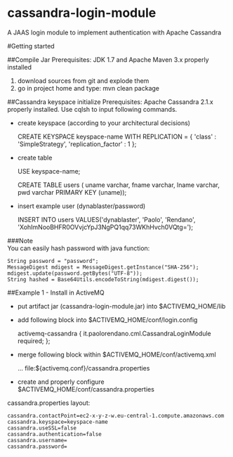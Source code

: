 # cassandra-login-module
A JAAS login module to implement authentication with Apache Cassandra

#Getting started


##Compile Jar
Prerequisites: JDK 1.7 and Apache Maven 3.x properly installed

1. download sources from git and explode them
2. go in project home and type: mvn clean package

##Cassandra keyspace initialize
Prerequisites: Apache Cassandra 2.1.x properly installed. Use cqlsh to input following commands.

*   create keyspace (according to your architectural decisions)

	CREATE KEYSPACE keyspace-name WITH REPLICATION = { 'class' : 'SimpleStrategy', 'replication_factor' : 1 };

*   create table 

	USE keyspace-name;
	
	CREATE TABLE users (
	   uname varchar,
	   fname varchar,
	   lname varchar,
	   pwd varchar
	PRIMARY KEY (uname));


*   insert example user (dynablaster/password)

	INSERT INTO users VALUES('dynablaster', 'Paolo', 'Rendano', 'XohImNooBHFR0OVvjcYpJ3NgPQ1qq73WKhHvch0VQtg=');

###Note  
You can easily hash password with java function:

	String password = "password";
	MessageDigest mdigest = MessageDigest.getInstance("SHA-256");
	mdigest.update(password.getBytes("UTF-8"));
	String hashed = Base64Utils.encodeToString(mdigest.digest());

##Example 1 - Install in ActiveMQ

*   put artifact jar (cassandra-login-module.jar) into $ACTIVEMQ_HOME/lib
*   add following block into $ACTIVEMQ_HOME/conf/login.config

	activemq-cassandra {
    it.paolorendano.cml.CassandraLoginModule required;
    };

*   merge following block within $ACTIVEMQ_HOME/conf/activemq.xml

    <bean class="org.springframework.beans.factory.config.PropertyPlaceholderConfigurer">
        <property name="locations">
		<list>
			...
            <value>file:${activemq.conf}/cassandra.properties</value>
		</list>
        </property>
    </bean>
    
    <import resource="classpath*:/cassandra-jaas-config.xml" />

*   create and properly configure $ACTIVEMQ_HOME/conf/cassandra.properties

cassandra.properties layout:

	cassandra.contactPoint=ec2-x-y-z-w.eu-central-1.compute.amazonaws.com
	cassandra.keyspace=keyspace-name
	cassandra.useSSL=false
	cassandra.authentication=false
	cassandra.username=
	cassandra.password=
	
